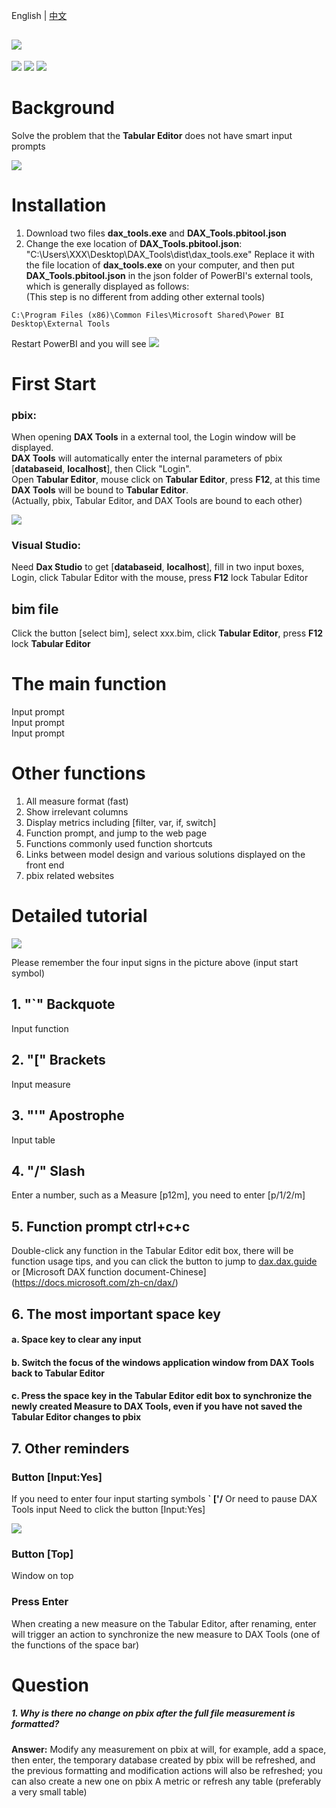 English | [中文](README_zh-CN.md)

![](\image/logo1.png)
---

![](https://img.shields.io/badge/Dependencies-python-brightgreen)
![](https://img.shields.io/badge/Package-pywin32%2Cpythonnet%2Cdearpygui-blue)
![](https://img.shields.io/badge/Version-v1.0.0-orange)
# Background
Solve the problem that the **Tabular Editor** does not have smart input prompts

![](image/g1.gif)

# Installation

1. Download two files
**dax_tools.exe** and **DAX_Tools.pbitool.json**
2. Change the exe location of **DAX_Tools.pbitool.json**:   "C:\\Users\\XXX\\Desktop\\DAX_Tools\\dist\\dax_tools.exe"
Replace it with the file location of **dax_tools.exe** on your computer, and then put **DAX_Tools.pbitool.json** in the json folder of PowerBI's external tools, which is generally displayed as follows:  
(This step is no different from adding other external tools)
```
C:\Program Files (x86)\Common Files\Microsoft Shared\Power BI Desktop\External Tools
```


Restart PowerBI and you will see
![](image\ig1.png)


# First Start
### pbix:
When opening **DAX Tools** in a external tool, the Login window will be displayed.  
**DAX Tools** will automatically enter the internal parameters of pbix [**databaseid**, **localhost**], then Click "Login".  
Open **Tabular Editor**, mouse click on **Tabular Editor**, press **F12**, at this time **DAX Tools** will be bound to **Tabular Editor**.  
(Actually, pbix, Tabular Editor, and DAX Tools are bound to each other)

![](image/im2.png)


### Visual Studio:
Need **Dax Studio** to get [**databaseid**, **localhost**], fill in two input boxes, Login, click Tabular Editor with the mouse, press **F12**  lock Tabular Editor


## bim file
Click the button [select bim], select xxx.bim, click **Tabular Editor**, press **F12** lock **Tabular Editor**



#  The main function

Input prompt  
Input prompt    
Input prompt      


# Other functions
1. All measure format (fast)
2. Show irrelevant columns
3. Display metrics including [filter, var, if, switch]  
4. Function prompt, and jump to the web page
5. Functions commonly used function shortcuts
6. Links between model design and various solutions displayed on the front end
7. pbix related websites

# Detailed tutorial

![](image\ig3.jpg)

Please remember the four input signs in the picture above (input start symbol)

## 1. "`" Backquote 
Input function

## 2. "[" Brackets 
Input measure

## 3. "'" Apostrophe
Input table

## 4. "/" Slash
Enter a number, such as a Measure [p12m], you need to enter [p/1/2/m]


## 5. Function prompt ctrl+c+c
Double-click any function in the Tabular Editor edit box, there will be function usage tips, and you can click the button to jump to [dax.dax.guide](https://dax.guide/) or [Microsoft DAX function document-Chinese] (https://docs.microsoft.com/zh-cn/dax/)

## 6. The most important space key
#### a. Space key to clear any input  
#### b. Switch the focus of the windows   application window from DAX Tools back to Tabular Editor  
#### c. Press the space key in the Tabular Editor edit box to synchronize the newly created Measure to DAX Tools, even if you have not saved the Tabular Editor changes to pbix

## 7. Other reminders

### Button [Input:Yes]
If you need to enter four input starting symbols **` ['/**
Or need to pause DAX Tools input Need to click the button [Input:Yes]

![](image/im_input.png)

### Button [Top]
Window on top

### Press Enter
When creating a new measure on the Tabular Editor, after renaming, enter will trigger an action to synchronize the new measure to DAX Tools (one of the functions of the space bar)



# Question
##### 1. Why is there no change on pbix after the full file measurement is formatted?
**Answer:** Modify any measurement on pbix at will, for example, add a space, then enter, the temporary database created by pbix will be refreshed, and the previous formatting and modification actions will also be refreshed; you can also create a new one on pbix A metric or refresh any table (preferably a very small table)
